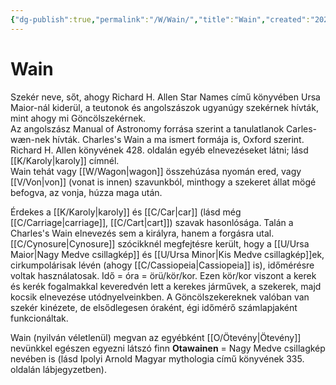 ```yaml
---
{"dg-publish":true,"permalink":"/W/Wain/","title":"Wain","created":"2023-11-17T07:40","updated":"2024-10-26T00:52"}
---
```



# Wain

Szekér neve, sőt, ahogy Richard H. Allen Star Names című könyvében Ursa Maior-nál kiderül, a teutonok és angolszászok ugyanúgy szekérnek hívták, mint ahogy mi Göncölszekérnek.  
Az angolszász Manual of Astronomy forrása szerint a tanulatlanok Carles-wæn-nek hívták. Charles's Wain a ma ismert formája is, Oxford szerint. Richard H. Allen könyvének 428. oldalán egyéb elnevezéseket látni; lásd [[K/Karoly\|karoly]] címnél.  
Wain tehát vagy [[W/Wagon\|wagon]] összehúzása nyomán ered, vagy [[V/Von\|von]] (vonat is innen) szavunkból, minthogy a szekeret állat mögé befogva, az vonja, húzza maga után.  

Érdekes a [[K/Karoly\|karoly]] és [[C/Car\|car]] (lásd még [[C/Carriage\|carriage]], [[C/Cart\|cart]]) szavak hasonlósága. Talán a Charles's Wain elnevezés sem a királyra, hanem a forgásra utal. [[C/Cynosure\|Cynosure]] szócikknél megfejtésre került, hogy a [[U/Ursa Maior\|Nagy Medve csillagkép]] és [[U/Ursa Minor\|Kis Medve csillagkép]]ek, cirkumpolárisak lévén (ahogy [[C/Cassiopeia\|Cassiopeia]] is), időmérésre voltak használatosak. Idő = óra = örü/kör/kor. Ezen kör/kor viszont a kerek és kerék fogalmakkal keveredvén lett a kerekes járművek, a szekerek, majd kocsik elnevezése utódnyelveinkben. A Göncölszekereknek valóban van szekér kinézete, de elsődlegesen óraként, égi időmérő számlapjaként funkcionáltak.  

Wain (nyilván véletlenül) megvan az egyébként [[O/Ötevény\|Ötevény]] nevünkkel egészen egyezni látszó finn **Otawainen** = Nagy Medve csillagkép nevében is (lásd Ipolyi Arnold Magyar mythologia című könyvének 335. oldalán lábjegyzetben).  